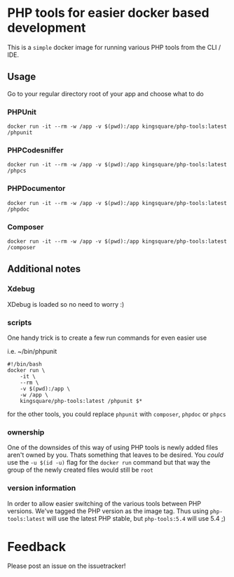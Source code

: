 # PHP tools for easier docker based development

This is a `simple` docker image for running various PHP tools from the CLI / IDE.

## Usage

Go to your regular directory root of your app and choose what to do

### PHPUnit

``` docker run -it --rm -w /app -v $(pwd):/app kingsquare/php-tools:latest /phpunit ```

### PHPCodesniffer

``` docker run -it --rm -w /app -v $(pwd):/app kingsquare/php-tools:latest /phpcs ```

### PHPDocumentor

``` docker run -it --rm -w /app -v $(pwd):/app kingsquare/php-tools:latest /phpdoc ```

### Composer

``` docker run -it --rm -w /app -v $(pwd):/app kingsquare/php-tools:latest /composer ```

## Additional notes

### Xdebug

XDebug is loaded so no need to worry :)

### scripts
One handy trick is to create a few run commands for even easier use

i.e. ~/bin/phpunit

``` 
#!/bin/bash
docker run \
	-it \
	--rm \
	-v $(pwd):/app \
	-w /app \
	kingsquare/php-tools:latest /phpunit $*
```
for the other tools, you could replace ```phpunit``` with ```composer```, ```phpdoc``` or ```phpcs```

### ownership

One of the downsides of this way of using PHP tools is newly added files aren't owned by you. Thats something that leaves
to be desired. You _could_ use the ```-u $(id -u)``` flag for the ```docker run``` command but that way the group of the
newly created files would still be ```root```

### version information

In order to allow easier switching of the various tools between PHP versions. We've tagged the PHP version as the image tag.
Thus using ```php-tools:latest``` will use the latest PHP stable, but ```php-tools:5.4``` will use 5.4 ;)

# Feedback

Please post an issue on the issuetracker!
